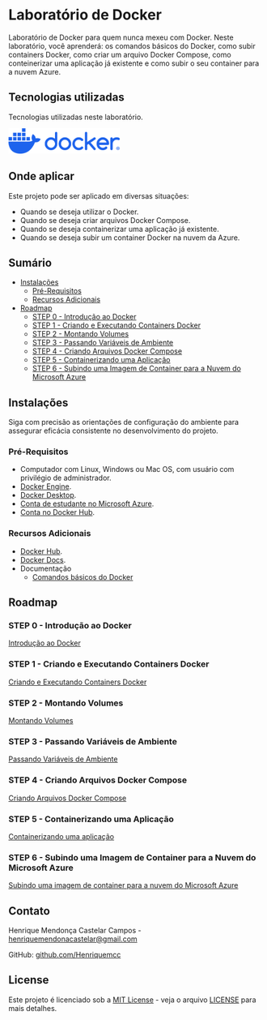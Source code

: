 # Laboratório de Docker

Laboratório de Docker para quem nunca mexeu com Docker. Neste laboratório, você aprenderá: os comandos básicos do Docker, como subir containers Docker, como criar um arquivo Docker Compose, como conteinerizar uma aplicação já existente e como subir o seu container para a nuvem Azure.

## Tecnologias utilizadas

Tecnologias utilizadas neste laboratório.

<div style="display: flex; gap: 10px;">
    <a href="https://www.docker.com/"><img height="50px" src="icones/docker-logo-blue.png" alt="Logo do Docker"/></a>
</div>

## Onde aplicar

Este projeto pode ser aplicado em diversas situações:

- Quando se deseja utilizar o Docker.
- Quando se deseja criar arquivos Docker Compose.
- Quando se deseja containerizar uma aplicação já existente.
- Quando se deseja subir um container Docker na nuvem da Azure.

## Sumário

* [Instalações](#instalações)
  * [Pré-Requisitos](#pré-requisitos)
  * [Recursos Adicionais](#recursos-adicionais)
* [Roadmap](#roadmap)
  * [STEP 0 - Introdução ao Docker](#step-0---introdução-ao-docker)
  * [STEP 1 - Criando e Executando Containers Docker](#step-1---criando-e-executando-containers-docker)
  * [STEP 2 - Montando Volumes](#step-2---montando-volumes)
  * [STEP 3 - Passando Variáveis de Ambiente](#step-3---passando-variáveis-de-ambiente)
  * [STEP 4 - Criando Arquivos Docker Compose](#step-4---criando-arquivos-docker-compose)
  * [STEP 5 - Containerizando uma Aplicação](#step-5---containerizando-uma-aplicação)
  * [STEP 6 - Subindo uma Imagem de Container para a Nuvem do Microsoft Azure](#step-6---subindo-uma-imagem-de-container-para-a-nuvem-do-microsoft-azure)

## Instalações

Siga com precisão as orientações de configuração do ambiente para assegurar eficácia consistente no desenvolvimento do projeto.

### Pré-Requisitos

- Computador com Linux, Windows ou Mac OS, com usuário com privilégio de administrador.
- [Docker Engine](https://docs.docker.com/engine/install/).
- [Docker Desktop](https://www.docker.com/products/docker-desktop/).
- [Conta de estudante no Microsoft Azure](https://icei.pucminas.br/index.php/azurepucminas).
- [Conta no Docker Hub](https://app.docker.com/signup).

### Recursos Adicionais

- [Docker Hub](https://hub.docker.com).
- [Docker Docs](https://docs.docker.com).
- Documentação
  - [Comandos básicos do Docker](documentacao/comandos-basicos/README.md)

## Roadmap

### STEP 0 - Introdução ao Docker

[Introdução ao Docker](introducao/README.md)

### STEP 1 - Criando e Executando Containers Docker

[Criando e Executando Containers Docker](criando-executando-containers-docker/README.md)

### STEP 2 - Montando Volumes

[Montando Volumes](montando-volumes/README.md)

### STEP 3 - Passando Variáveis de Ambiente

[Passando Variáveis de Ambiente](passando-variaveis-ambiente/README.md)

### STEP 4 - Criando Arquivos Docker Compose

[Criando Arquivos Docker Compose](criando-arquivos-docker-compose/README.md)

### STEP 5 - Containerizando uma Aplicação

[Containerizando uma aplicação](containerizando-uma-aplicacao/README.md)

### STEP 6 - Subindo uma Imagem de Container para a Nuvem do Microsoft Azure

[Subindo uma imagem de container para a nuvem do Microsoft Azure](subindo-uma-imagem-container-nuvem-azure/README.md)

## Contato

Henrique Mendonça Castelar Campos - [henriquemendonacastelar@gmail.com](mailto:henriquemendonacastelar@gmail.com)

GitHub: [github.com/Henriquemcc](https://github.com/Henriquemcc)

## License

Este projeto é licenciado sob a [MIT License](https://mit-license.org/) - veja o arquivo [LICENSE](LICENSE) para mais detalhes.